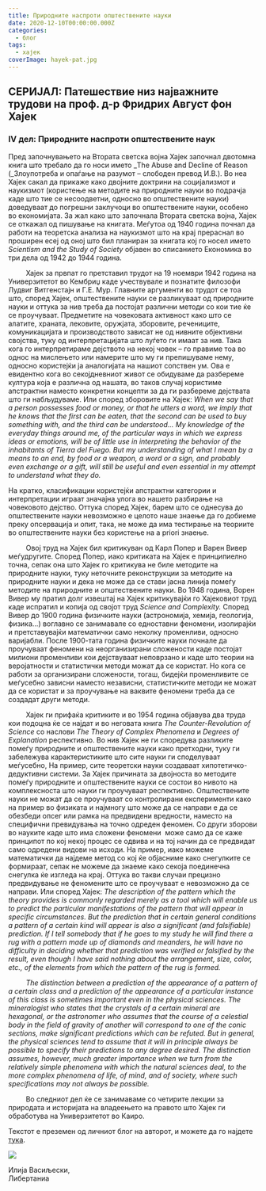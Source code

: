 ```yaml
---
title: Природните наспроти општествените науки
date: 2020-12-10T00:00:00.000Z
categories:
  - блог
tags:
  - хајек
coverImage: hayek-pat.jpg
---
```


## **СЕРИЈАЛ: Патешествие низ најважните трудови на проф. д-р Фридрих Август фон Хајек**

### **IV дел: Природните наспроти општествените наук**

Пред започнувањето на Втората светска војна Хајек започнал двотомна книга што требало да го носи името _The Abuse and Decline of Reason (_Злоупотреба и опаѓање на разумот – слободен превод И.В.). Во неа Хајек сакал да прикаже како двојните доктрини на социјализмот и наукизмот (користење на методите на природните науки во подрачја каде што тие се несоодветни, односно во општествените науки) доведуваат до погрешни заклучоци во општествените науки, особено во економијата. За жал како што започнала Втората светска војна, Хајек се откажал од пишување на книгата. Меѓутоа од 1940 година почнал да работи на теоретска анализа на наукизмот што на крај прераснал во проширен есеј од оној што бил планиран за книгата кој го носел името _Scientism and the Study of Society_ објавен во списанието Економика во три дела од 1942 до 1944 година.

         Хајек за првпат го претставил трудот на 19 ноември 1942 година на Универзитетот во Кембриџ каде учествувале и познатите филозофи Лудвиг Витгенстајн и Г.Е. Мур. Главните аргументи во трудот се тоа што, според Хајек, општествените науки се разликуваат од природните науки и оттука за нив треба да постојат различни методи со кои тие ќе се проучуваат. Предметите на човековата активност како што се алатите, храната, лековите, оружјата, зборовите, речениците, комуникацијата и производството зависат не од нивните објективни својства, туку од интерпретацијата што луѓето ги имаат за нив. Така кога го интерпретираме дејството на некој човек – го правиме тоа во однос на мислењето или намерите што му ги препишуваме нему, односно користејќи ја аналогијата на нашиот сопствен ум. Ова е евидентно кога во секојдневниот живот се обидуваме да разбереме култура која е различна од нашата, во таков случај користиме апстрактни наместо конкретни концепти за да ги разбереме дејствата што ги набљудуваме. Или според зборовите на Хајек: _When we say that a person possesses food or money, or that he utters a word, we imply that he knows that the first can be eaten, that the second can be used to buy something with, and the third can be understood… My knowledge of the everyday things around me, of the particular ways in which we express ideas or emotions, will be of little use in interpreting the behavior of the inhabitants of Tierra del Fuego. But my understanding of what I mean by a means to an end, by food or a weapon, a word or a sign, and probably even exchange or a gift, will still be useful and even essential in my attempt to understand what they do._

На кратко, класификации користејќи апстрактни категории и интерпретации играат значајна улога во нашето разбирање на човековото дејство. Оттука според Хајек, барем што се однесува до општествените науки невозможно е целото наше знаење да го добиеме преку опсервација и опит, така, не може да има тестирање на теориите во општествените науки без користење на a priori знаење.

         Овој труд на Хајек бил критикуван од Карл Попер и Варен Вивер меѓудругите. Според Попер, иако критиката на Хајек е принципиелно точна, сепак она што Хајек го критикува не биле методите на природните науки, туку неточните реконструкции за методите на природните науки и дека не може да се стави јасна линија помеѓу методите на природните и општествените науки. Во 1948 година, Ворен Вивер му пратил долг извештај на Хајек критикувајќи го Хајековиот труд каде испратил и копија од својот труд _Science and Complexity._ Според Вивер до 1900 година физичките науки (астрономија, хемија, геологија, физика...) воглавно се занимавале со едноставни феномени, изолирајќи и претставувајќи математички само неколку променливи, односно варијабли. После 1900-тата година физичките науки почнале да проучуваат феномени на неорганизирани сложености каде постојат милиони променливи кои дејствуваат неповрзано и каде што теории на веројатности и статистички методи можат да се користат. Но кога се работи за организирани сложености, тогаш, бидејќи променливите се меѓусебно зависни наместо независни, статистичките методи не можат да се користат и за проучување на ваквите феномени треба да се создадат други методи.       

         Хајек ги прифаќа критиките и во 1954 година објавува два труда кои подоцна ќе се најдат и во неговата книга _The Counter-Revolution of Science_ со наслови _The Theory of Complex Phenomena_ и _Degrees of Explanation_ респективно. Во нив Хајек не ги споредува разликите помеѓу природните и општествените науки како претходни, туку ги забележува карактеристиките што сите науки ги споделуваат меѓусебно, На пример, сите теоретски науки создаваат хипотетичко-дедуктивни системи. За Хајек причината за двојноста во методите помеѓу природните и општествените науки се состои во нивото на комплексноста што науки ги проучуваат респективно. Општествените науки не можат да се проучуваат со контролирани експерименти како на пример во физиката и најмногу што може да се направи е да се обезбеди опсег или рамка на предвидени вредности, наместо на специфични превидувања на точно одреден феномен. Со други зборови во науките каде што има сложени феномени  може само да се каже принципот по кој некој процес се одвива и на тој начин да се предвидат само одредени видови на исходи. На пример, иако можеме математички да најдеме метод со кој ќе објасниме како снегулките се формираат, сепак не можеме да знаеме како секоја поединечна снегулка ќе изгледа на крај. Оттука во такви случаи прецизно предвидување не феномените што се проучуваат е невозможно да се направи. Или според Хајек: _The description of the pattern which the theory provides is commonly regarded merely as a tool which will enable us to predict the particular manifestations of the pattern that will appear in specific circumstances. But the prediction that in certain general conditions a pattern of a certain kind will appear is also a significant (and falsifiable) prediction. If I tell somebody that if he goes to my study he will find there a rug with a pattern made up of diamonds and meanders, he will have no difficulty in deciding whether that prediction was verified or falsified by the result, even though I have said nothing about the arrangement, size, color, etc., of the elements from which the pattern of the rug is formed._

         _The distinction between a prediction of the appearance of a pattern of a certain class and a prediction of the appearance of a particular instance of this class is sometimes important even in the physical sciences. The mineralogist who states that the crystals of a certain mineral are hexagonal, or the astronomer who assumes that the course of a celestial body in the field of gravity of another will correspond to one of the conic sections, make significant predictions which can be refuted. But in general, the physical sciences tend to assume that it will in principle always be possible to specify their predictions to any degree desired. The distinction assumes, however, much greater importance when we turn from the relatively simple phenomena with which the natural sciences deal, to the more complex phenomena of life, of mind, and of society, where such specifications may not always be possible._

         Во следниот дел ќе се занимаваме со четирите лекции за природата и историјата на владеењето на правото што Хајек ги обработува на Универзитетот во Каиро.

Текстот е преземен од личниот блог на авторот, и можете да го најдете [тука](https://ilijav.substack.com/p/--0a1).

![](images/ilija_vasiljevski.png)

Илија Васиљески,  
Либертаниа
